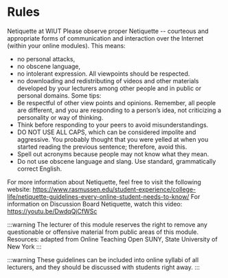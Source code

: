 # Rules

Netiquette at WIUT
Please observe proper Netiquette -- courteous and appropriate forms of communication and interaction over the Internet (within your online modules).
This means:

- no personal attacks,
- no obscene language,
- no intolerant expression. All viewpoints should be respected.
- no downloading and redistributing of videos and other materials developed by your lecturers among other people and in public or personal domains.
  Some tips:
- Be respectful of other view points and opinions. Remember, all people are different, and you are responding to a person’s idea, not criticizing a personality or way of thinking.
- Think before responding to your peers to avoid misunderstandings.
- DO NOT USE ALL CAPS, which can be considered impolite and aggressive. You probably thought that you were yelled at when you started reading the previous sentence; therefore, avoid this.
- Spell out acronyms because people may not know what they mean.
- Do not use obscene language and slang. Use standard, grammatically correct English.

For more information about Netiquette, feel free to visit the following website: https://www.rasmussen.edu/student-experience/college-life/netiquette-guidelines-every-online-student-needs-to-know/
For information on Discussion Board Netiquette, watch this video: https://youtu.be/DwdqQjCfWSc

:::warning
The lecturer of this module reserves the right to remove any questionable or offensive material from public areas of this module.
Resources: adapted from Online Teaching Open SUNY, State University of New York
:::

:::warning
These guidelines can be included into online syllabi of all lecturers, and they should be discussed with students right away.
:::
